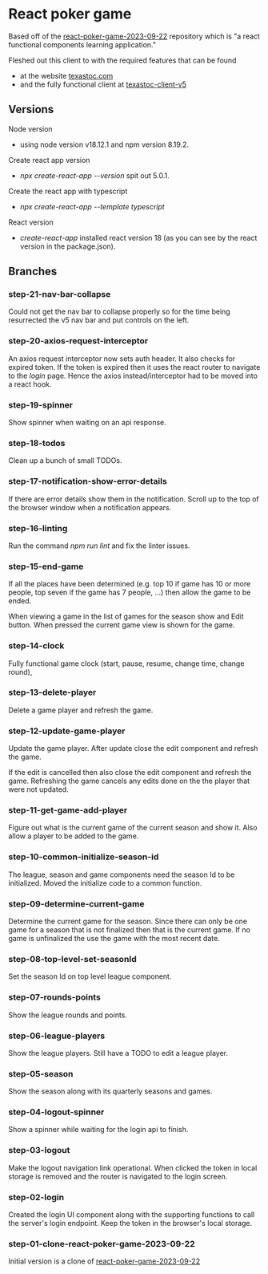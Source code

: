 # React poker game
Based off of the [react-poker-game-2023-09-22](https://github.com/gpratte/react-poker-game-2023-09-22) 
repository which is "a react functional components learning application."

Fleshed out this client to with the required features that can be found 
* at the website [texastoc.com](https://www.texastoc.com)
* and the fully functional client at [texastoc-client-v5](https://github.com/gpratte/texastoc-client-v5/tree/master/src/current-game/components)

## Versions
Node version
* using node version v18.12.1 and npm version 8.19.2.

Create react app version
* _npx create-react-app --version_ spit out 5.0.1.

Create the react app with typescript
* _npx create-react-app --template typescript_

React version
* _create-react-app_ installed react version 18 (as you can see by the react version in the package.json).

## Branches
### step-21-nav-bar-collapse
Could not get the nav bar to collapse properly so for the time 
being resurrected the v5 nav bar and put controls on the left.

### step-20-axios-request-interceptor
An axios request interceptor now sets auth header. It also checks for expired token.
If the token is expired then it uses the react router to navigate to the *login* page.
Hence the axios instead/interceptor had to be moved into a react hook.

### step-19-spinner
Show spinner when waiting on an api response.

### step-18-todos
Clean up a bunch of small TODOs.

### step-17-notification-show-error-details
If there are error details show them in the notification. Scroll up to the top of the 
browser window when a notification appears.

### step-16-linting
Run the command _npm run lint_ and fix the linter issues.

### step-15-end-game
If all the places have been determined (e.g. top 10 if game has 10 or more people, top seven if
the game has 7 people, ...) then allow the game to be ended.

When viewing a game in the list of games for the season show and Edit button. When pressed
the current game view is shown for the game.

###  step-14-clock
Fully functional game clock (start, pause, resume, change time, change round),

### step-13-delete-player
Delete a game player and refresh the game.

### step-12-update-game-player
Update the game player. After update close the edit component and refresh the game.

If the edit is cancelled then also close the edit component and refresh the game. Refreshing 
the game cancels any edits done on the the player that were not updated.

### step-11-get-game-add-player
Figure out what is the current game of the current season and show it. 
Also allow a player to be added to the game.

### step-10-common-initialize-season-id
The league, season and game components need the season Id to be initialized.
Moved the initialize code to a common function.

###  step-09-determine-current-game
Determine the current game for the season. Since there can only be one game 
for a season that is not finalized then that is the current game. If no
game is unfinalized the use the game with the most recent date.

### step-08-top-level-set-seasonId
Set the season Id on top level league component.

### step-07-rounds-points
Show the league rounds and points.

### step-06-league-players
Show the league players. Still have a TODO to edit a league player.

### step-05-season
Show the season along with its quarterly seasons and games.

### step-04-logout-spinner
Show a spinner while waiting for the login api to finish.

### step-03-logout
Make the logout navigation link operational. When clicked the token in local storage
is removed and the router is navigated to the login screen.

### step-02-login
Created the login UI component along with the supporting functions to call the
server's login endpoint. Keep the token in the browser's local storage. 

### step-01-clone-react-poker-game-2023-09-22
Initial version is a clone of [react-poker-game-2023-09-22](https://github.com/gpratte/react-poker-game-2023-09-22) 


